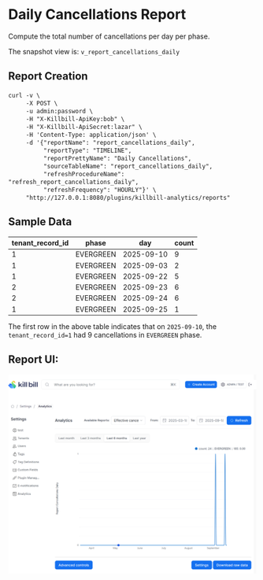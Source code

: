 # Daily Cancellations Report

Compute the total number of cancellations per day per phase.

The snapshot view is: `v_report_cancellations_daily`

## Report Creation

```
curl -v \
     -X POST \
     -u admin:password \
     -H "X-Killbill-ApiKey:bob" \
     -H "X-Killbill-ApiSecret:lazar" \
     -H 'Content-Type: application/json' \
     -d '{"reportName": "report_cancellations_daily",
          "reportType": "TIMELINE",
          "reportPrettyName": "Daily Cancellations",
          "sourceTableName": "report_cancellations_daily",
          "refreshProcedureName": "refresh_report_cancellations_daily",
          "refreshFrequency": "HOURLY"}' \
     "http://127.0.0.1:8080/plugins/killbill-analytics/reports"
```
## Sample Data

| tenant_record_id | phase     | day        | count |
|------------------|-----------|------------|-------|
| 1                | EVERGREEN | 2025-09-10 | 9     |
| 1                | EVERGREEN | 2025-09-03 | 2     |
| 1                | EVERGREEN | 2025-09-22 | 5     |
| 2                | EVERGREEN | 2025-09-23 | 6     |
| 2                | EVERGREEN | 2025-09-24 | 6     |
| 1                | EVERGREEN | 2025-09-25 | 1     |

The first row in the above table indicates that on `2025-09-10`, the `tenant_record_id=1` had 9 cancellations in `EVERGREEN` phase.

## Report UI:

![daily-cancellations.png](daily-cancellations.png)